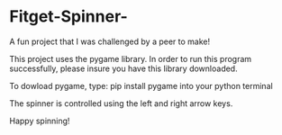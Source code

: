 # Fitget-Spinner-
A fun project that I was challenged by a peer to make!

This project uses the pygame library. In order to run this program successfully,
please insure you have this library downloaded.

To dowload pygame, type: pip install pygame 
into your python terminal

The spinner is controlled using the left and right arrow keys.

Happy spinning!
